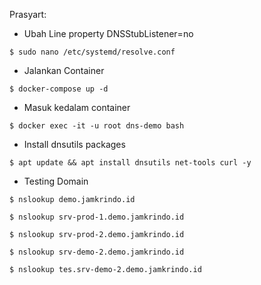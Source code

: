 Prasyart:
- Ubah Line property DNSStubListener=no
```shell
$ sudo nano /etc/systemd/resolve.conf
```
- Jalankan Container

```shell
$ docker-compose up -d
```
- Masuk kedalam container 
```shell
$ docker exec -it -u root dns-demo bash
```
- Install dnsutils packages
```shell
$ apt update && apt install dnsutils net-tools curl -y
```
- Testing Domain
```shell
$ nslookup demo.jamkrindo.id
```
```shell
$ nslookup srv-prod-1.demo.jamkrindo.id
```

```shell
$ nslookup srv-prod-2.demo.jamkrindo.id
```

```shell
$ nslookup srv-demo-2.demo.jamkrindo.id
```

```shell
$ nslookup tes.srv-demo-2.demo.jamkrindo.id
```